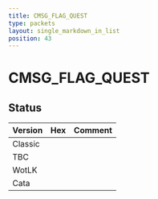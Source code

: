```yaml
---
title: CMSG_FLAG_QUEST
type: packets
layout: single_markdown_in_list
position: 43
---
```


# CMSG_FLAG_QUEST

## Status

Version | Hex | Comment
---------- | ---------- | ---------- 
Classic |  |  
TBC |  |  
WotLK |  |  
Cata |  |  

